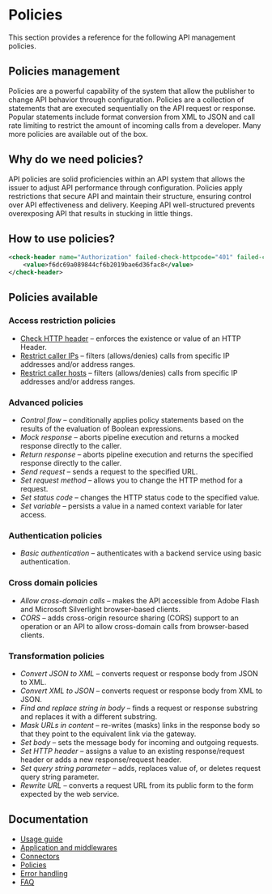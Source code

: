 # Policies
This section provides a reference for the following API management policies.

## Policies management
Policies are a powerful capability of the system that allow the publisher to change API behavior through configuration. Policies are a collection of statements that are executed sequentially on the API request or response. Popular statements include format conversion from XML to JSON and call rate limiting to restrict the amount of incoming calls from a developer. Many more policies are available out of the box.

## Why do we need policies?
API policies are solid proficiencies within an API system that allows the issuer to adjust API performance through configuration.
Policies apply restrictions that secure API and maintain their structure, ensuring control over API effectiveness and delivery. 
Keeping API well-structured prevents overexposing API that results in stucking in little things.

## How to use policies?
```xml
<check-header name="Authorization" failed-check-httpcode="401" failed-check-error-message="Not authorized" ignore-case="false">
    <value>f6dc69a089844cf6b2019bae6d36fac8</value>
</check-header>
```

## Policies available
### Access restriction policies
- [Check HTTP header](https://manual.youngapp.co/developer-guide/policies/access-restriction-policies/check-http-header) – enforces the existence or value of an HTTP Header.
- [Restrict caller IPs](https://manual.youngapp.co/developer-guide/policies/access-restriction-policies/restrict-caller-ips) – filters (allows/denies) calls from specific IP addresses and/or address ranges. 
- [Restrict caller hosts](https://manual.youngapp.co/developer-guide/policies/access-restriction-policies/restrict-caller-hosts) – filters (allows/denies) calls from specific IP addresses and/or address ranges.

### Advanced policies
- *Control flow* – conditionally applies policy statements based on the results of the evaluation of Boolean expressions.
- *Mock response* – aborts pipeline execution and returns a mocked response directly to the caller.
- *Return response* – aborts pipeline execution and returns the specified response directly to the caller.
- *Send request* – sends a request to the specified URL.
- *Set request method* – allows you to change the HTTP method for a request.
- *Set status code* – changes the HTTP status code to the specified value.
- *Set variable* – persists a value in a named context variable for later access.

### Authentication policies
- *Basic authentication* – authenticates with a backend service using basic authentication.

### Cross domain policies
- *Allow cross-domain calls* – makes the API accessible from Adobe Flash and Microsoft Silverlight browser-based clients.
- *CORS* – adds cross-origin resource sharing (CORS) support to an operation or an API to allow cross-domain calls from browser-based clients.

### Transformation policies
- *Convert JSON to XML* – converts request or response body from JSON to XML.
- *Convert XML to JSON* – converts request or response body from XML to JSON.
- *Find and replace string in body* – finds a request or response substring and replaces it with a different substring.
- *Mask URLs in content* – re-writes (masks) links in the response body so that they point to the equivalent link via the gateway.
- *Set body* – sets the message body for incoming and outgoing requests.
- *Set HTTP header* – assigns a value to an existing response/request header or adds a new response/request header.
- *Set query string parameter* – adds, replaces value of, or deletes request query string parameter.
- *Rewrite URL* – converts a request URL from its public form to the form expected by the web service.

## Documentation

 - [Usage guide](../docs/guide.md)
 - [Application and middlewares](../docs/middlewares.md)
 - [Connectors](../docs/connectors.md)
 - [Policies](../docs/policies.md)
 - [Error handling](../docs/error-handling.md)
 - [FAQ](../docs/faq.md)

